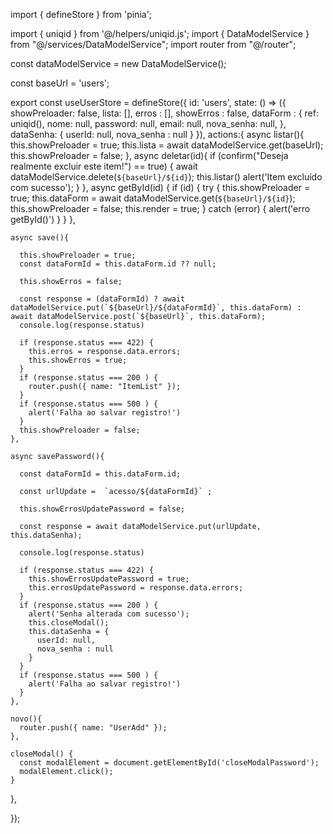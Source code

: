 import { defineStore } from 'pinia';

import { uniqid } from '@/helpers/uniqid.js';
import { DataModelService } from "@/services/DataModelService";
import router from "@/router";

const dataModelService = new DataModelService();

const baseUrl = 'users';

export const useUserStore = defineStore({
  id: 'users',
  state: () => ({
    showPreloader: false,
    lista: [],
    erros : [],
    showErros : false,
    dataForm : {
      ref: uniqid(),
      nome: null,
      password: null,
      email: null,
      nova_senha: null,
    },
    dataSenha: { 
      userId: null,
      nova_senha : null
    }
  }),
  actions:{
    async listar(){
      this.showPreloader = true;
      this.lista = await dataModelService.get(baseUrl);
      this.showPreloader = false;
    },
    async deletar(id){
      if (confirm("Deseja realmente excluir este item!") == true) {
        await dataModelService.delete(`${baseUrl}/${id}`);
        this.listar()
        alert('Item excluído com sucesso');
      }
    },
    async getById(id) {
      if (id) {
        try {
          this.showPreloader = true;
          this.dataForm = await dataModelService.get(`${baseUrl}/${id}`);
          this.showPreloader = false;
          this.render = true;
        } catch (error) {
          alert('erro getById()')
        }
      }
    },

    async save(){

      this.showPreloader = true;
      const dataFormId = this.dataForm.id ?? null;

      this.showErros = false;
      
      const response = (dataFormId) ? await dataModelService.put(`${baseUrl}/${dataFormId}`, this.dataForm) : await dataModelService.post(`${baseUrl}`, this.dataForm);
      console.log(response.status)
    
      if (response.status === 422) {
        this.erros = response.data.errors;
        this.showErros = true;
      }
      if (response.status === 200 ) {
        router.push({ name: "ItemList" });
      }
      if (response.status === 500 ) {
        alert('Falha ao salvar registro!')
      }
      this.showPreloader = false;
    },

    async savePassword(){
   
      const dataFormId = this.dataForm.id;

      const urlUpdate =  `acesso/${dataFormId}` ;

      this.showErrosUpdatePassword = false;
      
      const response = await dataModelService.put(urlUpdate, this.dataSenha);
      
      console.log(response.status)
    
      if (response.status === 422) {
        this.showErrosUpdatePassword = true;
        this.errosUpdatePassword = response.data.errors;
      }
      if (response.status === 200 ) {
        alert('Senha alterada com sucesso');
        this.closeModal();
        this.dataSenha = { 
          userId: null,
          nova_senha : null
        }
      }
      if (response.status === 500 ) {
        alert('Falha ao salvar registro!')
      }
    },

    novo(){
      router.push({ name: "UserAdd" });
    },

    closeModal() {
      const modalElement = document.getElementById('closeModalPassword');
      modalElement.click();
    }
  },
  
});